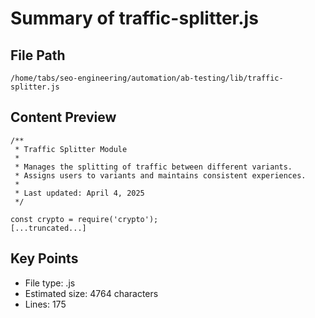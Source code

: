 # Summary of traffic-splitter.js
  
## File Path
`/home/tabs/seo-engineering/automation/ab-testing/lib/traffic-splitter.js`

## Content Preview
```
/**
 * Traffic Splitter Module
 * 
 * Manages the splitting of traffic between different variants.
 * Assigns users to variants and maintains consistent experiences.
 * 
 * Last updated: April 4, 2025
 */

const crypto = require('crypto');
[...truncated...]
```

## Key Points
- File type: .js
- Estimated size: 4764 characters
- Lines: 175
